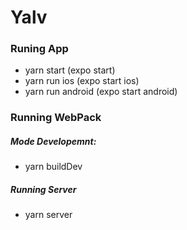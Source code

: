 # Yalv

### Runing App
 * yarn start (expo start)
 * yarn run ios (expo start ios)
 * yarn run android (expo start android)

### Running WebPack
##### Mode Developemnt: 
 * yarn buildDev


##### Running Server
 * yarn server

